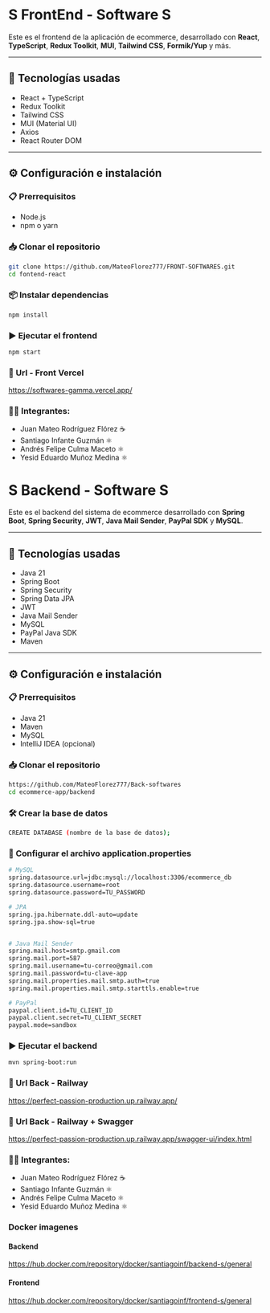 # S FrontEnd - Software S

Este es el frontend de la aplicación de ecommerce, desarrollado con **React**, **TypeScript**, **Redux Toolkit**, **MUI**, **Tailwind CSS**, **Formik/Yup** y más.

---

## 🚀 Tecnologías usadas

- React + TypeScript
- Redux Toolkit
- Tailwind CSS
- MUI (Material UI)
- Axios
- React Router DOM

---

## ⚙️ Configuración e instalación

### 📋 Prerrequisitos

- Node.js
- npm o yarn

### 📥 Clonar el repositorio

```bash
git clone https://github.com/MateoFlorez777/FRONT-SOFTWARES.git
cd fontend-react
```

### 📦 Instalar dependencias

```bash
npm install
```

### ▶️ Ejecutar el frontend


```bash
npm start
```


### 🔗 Url - Front Vercel

https://softwares-gamma.vercel.app/

### 🧑‍💻 Integrantes:

- Juan Mateo Rodríguez Flórez ☕
- Santiago Infante Guzmán ⚛️
- Andrés Felipe Culma Maceto ⚛️
- Yesid Eduardo Muñoz Medina ⚛️


# S Backend - Software S

Este es el backend del sistema de ecommerce desarrollado con **Spring Boot**, **Spring Security**, **JWT**, **Java Mail Sender**, **PayPal SDK** y **MySQL**.

---

## 🚀 Tecnologías usadas

- Java 21
- Spring Boot
- Spring Security
- Spring Data JPA
- JWT
- Java Mail Sender
- MySQL
- PayPal Java SDK
- Maven

---

## ⚙️ Configuración e instalación

### 📋 Prerrequisitos

- Java 21
- Maven
- MySQL
- IntelliJ IDEA (opcional)

### 📥 Clonar el repositorio

```bash
https://github.com/MateoFlorez777/Back-softwares
cd ecommerce-app/backend
```

### 🛠️ Crear la base de datos

```bash
CREATE DATABASE (nombre de la base de datos);
```


### 📝 Configurar el archivo application.properties

```bash
# MySQL
spring.datasource.url=jdbc:mysql://localhost:3306/ecommerce_db
spring.datasource.username=root
spring.datasource.password=TU_PASSWORD

# JPA
spring.jpa.hibernate.ddl-auto=update
spring.jpa.show-sql=true


# Java Mail Sender
spring.mail.host=smtp.gmail.com
spring.mail.port=587
spring.mail.username=tu-correo@gmail.com
spring.mail.password=tu-clave-app
spring.mail.properties.mail.smtp.auth=true
spring.mail.properties.mail.smtp.starttls.enable=true

# PayPal
paypal.client.id=TU_CLIENT_ID
paypal.client.secret=TU_CLIENT_SECRET
paypal.mode=sandbox
```

### ▶️ Ejecutar el backend

```bash
mvn spring-boot:run
```

### 🔗 Url Back - Railway

https://perfect-passion-production.up.railway.app/

### 🔗 Url Back - Railway + Swagger

https://perfect-passion-production.up.railway.app/swagger-ui/index.html


### 🧑‍💻 Integrantes:

- Juan Mateo Rodríguez Flórez ☕
- Santiago Infante Guzmán ⚛️
- Andrés Felipe Culma Maceto ⚛️
- Yesid Eduardo Muñoz Medina ⚛️

### Docker imagenes

#### Backend
https://hub.docker.com/repository/docker/santiagoinf/backend-s/general

#### Frontend
https://hub.docker.com/repository/docker/santiagoinf/frontend-s/general
